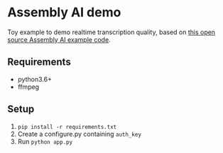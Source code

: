 # Assembly AI demo

Toy example to demo realtime transcription quality, based on [this open source Assembly AI example code](https://www.assemblyai.com/blog/real-time-speech-recognition-with-python/).

## Requirements

* python3.6+
* ffmpeg

## Setup

1. `pip install -r requirements.txt`
2. Create a configure.py containing `auth_key`
3. Run `python app.py`
